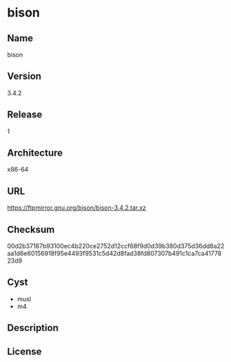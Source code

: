 # bison

## Name
bison

## Version
3.4.2

## Release
1

## Architecture
x86-64

## URL
https://ftpmirror.gnu.org/bison/bison-3.4.2.tar.xz

## Checksum
00d2b37187b93100ec4b220ce2752d12ccf68f9d0d39b380d375d36dd8a22aa1d6e60156918f95e4493f9531c5d42d8fad38fd807307b491c1ca7ca4177823d9

## Cyst
* musl
* m4

## Description

## License

